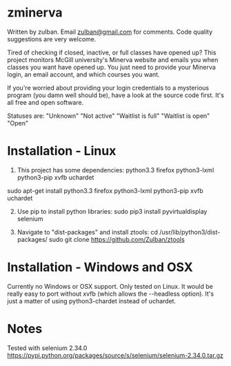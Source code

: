 zminerva
========
Written by zulban. Email zulban@gmail.com for comments. Code quality suggestions are very welcome.

Tired of checking if closed, inactive, or full classes have opened up? This project monitors McGill university's Minerva website and emails you when classes you want have opened up. You just need to provide your Minerva login, an email account, and which courses you want.

If you're worried about providing your login credentials to a mysterious program (you damn well should be), have a look at the source code first. It's all free and open software. 

Statuses are:
"Unknown"
"Not active"
"Waitlist is full"
"Waitlist is open"
"Open"

Installation - Linux
========
1. This project has some dependencies:
python3.3 firefox python3-lxml python3-pip xvfb uchardet

sudo apt-get install python3.3 firefox python3-lxml python3-pip xvfb uchardet 

2. Use pip to install python libraries:
sudo pip3 install pyvirtualdisplay selenium

3. Navigate to "dist-packages" and install ztools:
cd /usr/lib/python3/dist-packages/
sudo git clone https://github.com/Zulban/ztools

Installation - Windows and OSX
========
Currently no Windows or OSX support. Only tested on Linux. It would be really easy to port without xvfb (which allows the --headless option). It's just a matter of using python3-chardet instead of uchardet. 

Notes
========
Tested with selenium 2.34.0
https://pypi.python.org/packages/source/s/selenium/selenium-2.34.0.tar.gz
